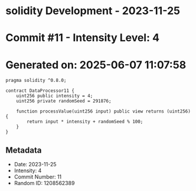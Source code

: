 ﻿# solidity Development - 2023-11-25
# Commit #11 - Intensity Level: 4
# Generated on: 2025-06-07 11:07:58
```solidity
pragma solidity ^0.8.0;

contract DataProcessor11 {
    uint256 public intensity = 4;
    uint256 private randomSeed = 291876;

    function processValue(uint256 input) public view returns (uint256) {
        return input * intensity + randomSeed % 100;
    }
}
```
## Metadata
- Date: 2023-11-25
- Intensity: 4
- Commit Number: 11
- Random ID: 1208562389
